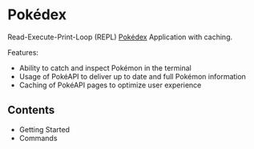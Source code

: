 # Pokédex
Read-Execute-Print-Loop (REPL) [Pokédex](https://bulbapedia.bulbagarden.net/wiki/Pok%C3%A9dex) Application with caching.

Features:
- Ability to catch and inspect Pokémon in the terminal
- Usage of PokéAPI to deliver up to date and full Pokémon information
- Caching of PokéAPI pages to optimize user experience

## Contents
* Getting Started
* Commands
